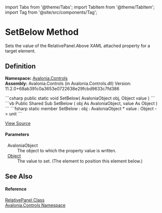 import Tabs from '@theme/Tabs'; 
import TabItem from '@theme/TabItem'; 
import Tag from '@site/src/components/Tag'; 

# SetBelow Method


Sets the value of the RelativePanel.Above XAML attached property for a target element.



## Definition
**Namespace:** <a href="N_Avalonia_Controls">Avalonia.Controls</a>  
**Assembly:** Avalonia.Controls (in Avalonia.Controls.dll) Version: 11.2.0+68ab391c0a3653e0722638e29fcbd9633c7fd386

<Tabs groupId="api-code-preview">
<TabItem value="csharp" label="C#">
```csharp
public static void SetBelow(
	AvaloniaObject obj,
	Object value
)
```
</TabItem>
<TabItem value="vb" label="VB">
```vb
Public Shared Sub SetBelow ( 
	obj As AvaloniaObject,
	value As Object
)
```
</TabItem>
<TabItem value="fsharp" label="F#">
```fsharp
static member SetBelow : 
        obj : AvaloniaObject * 
        value : Object -> unit 
```
</TabItem>
</Tabs>



<a href="https://github.com/AvaloniaUI/Avalonia/tree/master/srcAvalonia.Controls/RelativePanel.AttachedProperties.cs#L470" title="View the source code">View Source</a>



#### Parameters
<dl><dt>  AvaloniaObject</dt><dd>The object to which the property value is written.</dd><dt>  <a href="https://learn.microsoft.com/dotnet/api/system.object" target="_blank" rel="noopener noreferrer">Object</a></dt><dd>The value to set. (The element to position this element below.)</dd></dl>

## See Also


#### Reference
<a href="T_Avalonia_Controls_RelativePanel">RelativePanel Class</a>  
<a href="N_Avalonia_Controls">Avalonia.Controls Namespace</a>  
